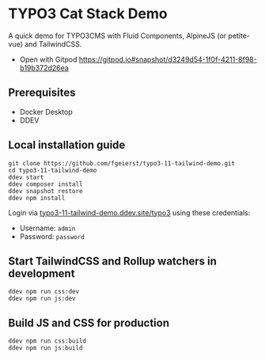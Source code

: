 # TYPO3 Cat Stack Demo

A quick demo for TYPO3CMS with Fluid Components, AlpineJS (or petite-vue) and TailwindCSS.

- Open with Gitpod https://gitpod.io#snapshot/d3249d54-1f0f-4211-8f98-b19b372d26ea

## Prerequisites

- Docker Desktop
- DDEV


## Local installation guide

	git clone https://github.com/fgeierst/typo3-11-tailwind-demo.git
	cd typo3-11-tailwind-demo
	ddev start
	ddev composer install
	ddev snapshot restore
    ddev npm install
	
Login via [typo3-11-tailwind-demo.ddev.site/typo3](typo3-11-tailwind-demo.ddev.site/typo3) using these credentials:

- Username: `admin`
- Password: `password`


## Start TailwindCSS and Rollup watchers in development

	ddev npm run css:dev 
    ddev npm run js:dev 

## Build JS and CSS for production

	ddev npm run css:build
    ddev npm run js:build